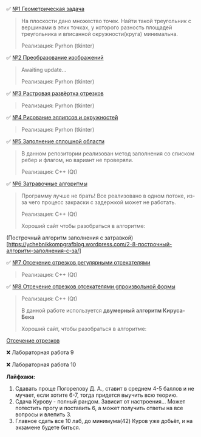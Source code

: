 ✅ [№1 Геометрическая задача](https://github.com/LDK28/BMSTU-IU7/tree/main/4%20семестр/Компьютерная%20графика/Лабораторная%20работа%201)

> На плоскости дано множество точек. Найти такой треугольник с вершинами в этих точках, у которого разность площадей треугольника и вписанной окружности(круга) минимальна.
>
> Реализация: Pyrhon (tkinter)

✅ [№2 Преобразование изображений](https://github.com/LDK28/BMSTU-IU7/tree/main/4%20семестр/Компьютерная%20графика/Лабораторная%20работа%202)

> Awaiting update...
>
> Реализация: Pyrhon (tkinter)

✅ [№3 Растровая развёртка отрезков](https://github.com/LDK28/BMSTU-IU7/tree/main/4%20семестр/Компьютерная%20графика/Лабораторная%20работа%203)

> Реализация: Pyrhon (tkinter)

✅ [№4 Рисование эллипсов и окружностей](https://github.com/LDK28/BMSTU-IU7/tree/main/4%20семестр/Компьютерная%20графика/Лабораторная%20работа%204)

> Реализация: Pyrhon (tkinter)

✅ [№5 Заполнение сплошной области](https://github.com/LDK28/BMSTU-IU7/tree/main/4%20семестр/Компьютерная%20графика/Лабораторная%20работа%205)

> В данном репозитории реализован метод заполнения со списком ребер и флагом, но вариант не проверяли.
>
> Реализация: C++ (Qt)

✅ [№6 Затравочные алгоритмы](https://github.com/LDK28/BMSTU-IU7/tree/main/4%20семестр/Компьютерная%20графика/Лабораторная%20работа%206)

> Программу лучше не брать! Все реализовано в одном потоке, из-за чего процесс закраски с задержкой может не работать.
>
> Реализация: C++ (Qt)
>
> Хороший сайт чтобы разобраться в алгоритме:

(Построчный алгоритм заполнения с затравкой)[https://ychebnikkompgrafblog.wordpress.com/2-8-построчный-алгоритм-заполнения-с-за/]

✅ [№7 Отсечение отрезков регулярными отсекателями](https://github.com/LDK28/BMSTU-IU7/tree/main/4%20семестр/Компьютерная%20графика/Лабораторная%20работа%207)

> Реализация: C++ (Qt)

✅ [№8 Отсечение отрезков отсекателями gпроизвольной формы](https://github.com/LDK28/BMSTU-IU7/tree/main/4%20семестр/Компьютерная%20графика/Лабораторная%20работа%208)

> Реализация: C++ (Qt)
>
> В данной работе используется **двумерный алгоритм Кируса-Бека**
>
> Хороший сайт, чтобы разобраться в алгоритме:

[Отсечение отрезков](http://algolist.ru/graphics/clip_seg.php#f7_23)

❌ Лабораторная работа 9

❌ Лабораторная работа 10



**Лайфхаки:**

1. Сдавать проще Погорелову Д. А., ставит в среднем 4-5 баллов и не мучает, если хотите 6-7, тогда придется выучить всю теорию.
2. Сдача Курову - полный рандом. Зависит от настроения... Может потестить прогу и поставить 6, а может получить ответы на все вопросы и влепить 3.
3. Главное сдать все 10 лаб, до минимума(42) Куров уже добьёт, и на экзамене будете биться.
